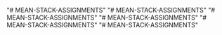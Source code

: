 "# MEAN-STACK-ASSIGNMENTS" 
"# MEAN-STACK-ASSIGNMENTS" 
"# MEAN-STACK-ASSIGNMENTS" 
"# MEAN-STACK-ASSIGNMENTS" 
"# MEAN-STACK-ASSIGNMENTS" 
"# MEAN-STACK-ASSIGNMENTS" 
